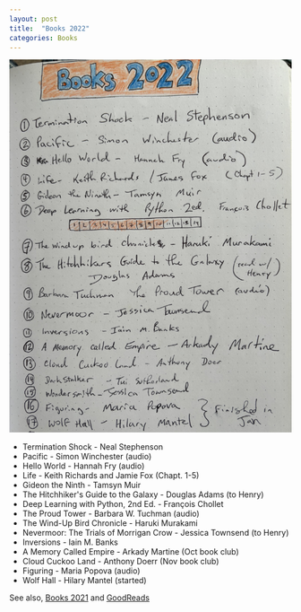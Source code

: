 ```yaml
---
layout: post
title:  "Books 2022"
categories: Books
---
```


![Books 2022](../images/books-2022.jpeg)

- Termination Shock - Neal Stephenson
- Pacific - Simon Winchester (audio)
- Hello World - Hannah Fry (audio)
- Life - Keith Richards and Jamie Fox (Chapt. 1-5)
- Gideon the Ninth - Tamsyn Muir
- The Hitchhiker's Guide to the Galaxy - Douglas Adams (to Henry)
- Deep Learning with Python, 2nd Ed. - François Chollet
- The Proud Tower - Barbara W. Tuchman (audio)
- The Wind-Up Bird Chronicle - Haruki Murakami
- Nevermoor: The Trials of Morrigan Crow - Jessica Townsend (to Henry)
- Inversions - Iain M. Banks
- A Memory Called Empire - Arkady Martine (Oct book club)
- Cloud Cuckoo Land - Anthony Doerr (Nov book club)
- Figuring - Maria Popova (audio)
- Wolf Hall - Hilary Mantel (started)

See also, [Books 2021](/2021-12-31/books-2021.html) and [GoodReads](https://www.goodreads.com/user/show/22238686-christopher-bare)
